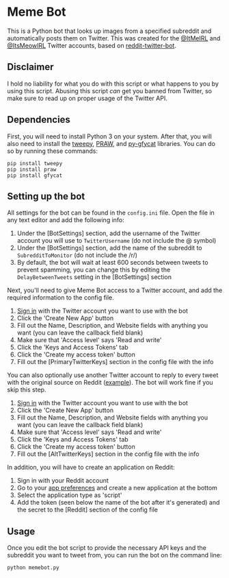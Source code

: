 # Meme Bot

This is a Python bot that looks up images from a specified subreddit and automatically posts them on Twitter. This was created for the [@ItMeIRL](https://twitter.com/ItMeIRL) and [@ItsMeowIRL](https://twitter.com/ItsMeowIRL) Twitter accounts, based on [reddit-twitter-bot](https://github.com/rhiever/reddit-twitter-bot).

## Disclaimer

I hold no liability for what you do with this script or what happens to you by using this script. Abusing this script *can* get you banned from Twitter, so make sure to read up on proper usage of the Twitter API.

## Dependencies

First, you will need to install Python 3 on your system. After that, you will also need to install the [tweepy](https://github.com/tweepy/tweepy), [PRAW](https://praw.readthedocs.org/en/), and [py-gfycat](https://github.com/ankeshanand/py-gfycat) libraries. You can do so by running these commands:

    pip install tweepy
    pip install praw
    pip install gfycat

## Setting up the bot

All settings for the bot can be found in the `config.ini` file. Open the file in any text editor and add the following info:

1. Under the [BotSettings] section, add the username of the Twitter account you will use to `TwitterUsername` (do not include the @ symbol)
2. Under the [BotSettings] section, add the name of the subreddit to `SubredditToMonitor` (do not include the /r/)
3. By default, the bot will wait at least 600 seconds between tweets to prevent spamming, you can change this by editing the `DelayBetweenTweets` setting in the [BotSettings] section

Next, you'll need to give Meme Bot access to a Twitter account, and add the required information to the config file.

1. [Sign in](https://dev.twitter.com/apps) with the Twitter account you want to use with the bot
2. Click the 'Create New App' button
3. Fill out the Name, Description, and Website fields with anything you want (you can leave the callback field blank)
4. Make sure that 'Access level' says 'Read and write'
5. Click the 'Keys and Access Tokens' tab
6. Click the 'Create my access token' button
7. Fill out the [PrimaryTwitterKeys] section in the config file with the info

You can also optionally use another Twitter account to reply to every tweet with the original source on Reddit ([example](https://twitter.com/IRL_Context/status/846069261474938880)). The bot will work fine if you skip this step.

1. [Sign in](https://dev.twitter.com/apps) with the Twitter account you want to use with the bot
2. Click the 'Create New App' button
3. Fill out the Name, Description, and Website fields with anything you want (you can leave the callback field blank)
4. Make sure that 'Access level' says 'Read and write'
5. Click the 'Keys and Access Tokens' tab
6. Click the 'Create my access token' button
7. Fill out the [AltTwitterKeys] section in the config file with the info

In addition, you will have to create an application on Reddit:

1. Sign in with your Reddit account
2. Go to your [app preferences](https://www.reddit.com/prefs/apps) and create a new application at the bottom
3. Select the application type as 'script'
4. Add the token (seen below the name of the bot after it's generated) and the secret to the [Reddit] section of the config file

## Usage

Once you edit the bot script to provide the necessary API keys and the subreddit you want to tweet from, you can run the bot on the command line:

    python memebot.py
